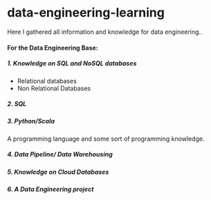 # data-engineering-learning
Here I gathered all information and knowledge for data engineering..
#### For the Data Engineering Base:
##### 1. Knowledge on SQL and NoSQL databases
- Relational databases
- Non Relational Databases

##### 2. SQL

##### 3. Python/Scala
A programming language and some sort of programming knowledge.

##### 4. Data Pipeline/ Data Warehousing

##### 5. Knowledge on Cloud Databases

##### 6. A Data Engineering project
